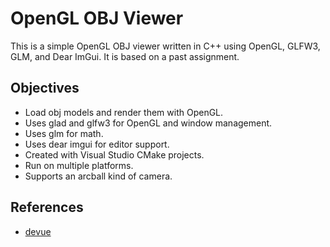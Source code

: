 # OpenGL OBJ Viewer

This is a simple OpenGL OBJ viewer written in C++ using OpenGL, GLFW3, GLM, and Dear ImGui. It is based on a past assignment.

## Objectives

- Load obj models and render them with OpenGL.
- Uses glad and glfw3 for OpenGL and window management.
- Uses glm for math.
- Uses dear imgui for editor support.
- Created with Visual Studio CMake projects.
- Run on multiple platforms.
- Supports an arcball kind of camera.

## References

- [devue](https://github.com/dvsku/devue)